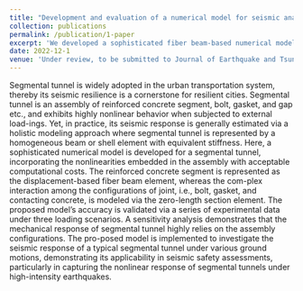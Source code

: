 ```yaml
---
title: "Development and evaluation of a numerical model for seismic analysis of segmental tunnels"
collection: publications
permalink: /publication/1-paper
excerpt: 'We developed a sophisticated fiber beam-based numerical model for a segmental tunnel, incorporating the non-linearities embedded in the assembly with acceptable computational costs. The proposed model’s accuracy is validated via a series of experimental data under three loading scenarios. A sensitivity analysis demonstrates that the mechanical response of segmental tunnel highly relies on the assembly configurations. The proposed model is implemented to investigate the seismic response of a typical segmental tunnel under various ground motions, demonstrating its applicability in seismic safety assessments, particularly in capturing the nonlinear response of segmental tunnels under high-intensity earthquakes.'
date: 2022-12-1
venue: 'Under review, to be submitted to Journal of Earthquake and Tsunami'
---
```

Segmental tunnel is widely adopted in the urban transportation system, thereby its seismic resilience is a cornerstone for resilient cities. Segmental tunnel is an assembly of reinforced concrete segment, bolt, gasket, and gap etc., and exhibits highly nonlinear behavior when subjected to external load-ings. Yet, in practice, its seismic response is generally estimated via a holistic modeling approach where segmental tunnel is represented by a homogeneous beam or shell element with equivalent stiffness. Here, a sophisticated numerical model is developed for a segmental tunnel, incorporating the nonlinearities embedded in the assembly with acceptable computational costs. The reinforced concrete segment is represented as the displacement-based fiber beam element, whereas the com-plex interaction among the configurations of joint, i.e., bolt, gasket, and contacting concrete, is modeled via the zero-length section element. The proposed model’s accuracy is validated via a series of experimental data under three loading scenarios. A sensitivity analysis demonstrates that the mechanical response of segmental tunnel highly relies on the assembly configurations. The pro-posed model is implemented to investigate the seismic response of a typical segmental tunnel under various ground motions, demonstrating its applicability in seismic safety assessments, particularly in capturing the nonlinear response of segmental tunnels under high-intensity earthquakes.